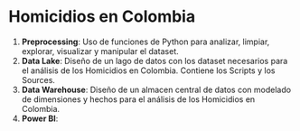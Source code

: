 # Homicidios en Colombia


1. **Preprocessing**: Uso de funciones de Python para analizar, limpiar, explorar, visualizar y manipular el dataset.
2. **Data Lake**: Diseño de un lago de datos con los dataset necesarios para el análisis de los Homicidios en Colombia. Contiene los Scripts y los Sources.
3. **Data Warehouse**: Diseño de un almacen central de datos con modelado de dimensiones y hechos para el análisis de los Homicidios en Colombia.
4. **Power BI**:
